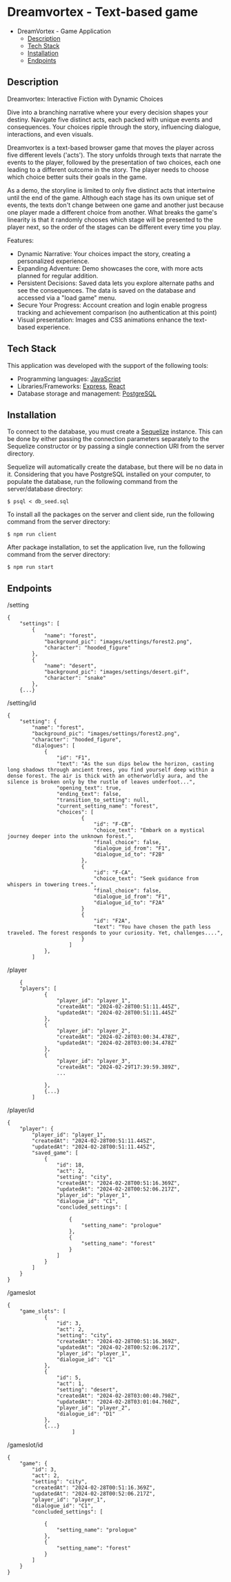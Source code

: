 
# Dreamvortex - Text-based game

- DreamVortex - Game Application
  - [Description](#description)
  - [Tech Stack](#tech-stack)
  - [Installation](#installation)
  - [Endpoints](#endpoints)

## Description

Dreamvortex: Interactive Fiction with Dynamic Choices

Dive into a branching narrative where your every decision shapes your destiny. Navigate five distinct acts, each packed with unique events and consequences. Your choices ripple through the story, influencing dialogue, interactions, and even visuals.

Dreamvortex is a text-based browser game that moves the player across five different levels ('acts'). The story unfolds through texts that narrate the events to the player, followed by the presentation of two choices, each one leading to a different outcome in the story. The player needs to choose which choice better suits their goals in the game.

As a demo, the storyline is limited to only five distinct acts that intertwine until the end of the game. Although each stage has its own unique set of events, the texts don't change between one game and another just because one player made a different choice from another. What breaks the game's linearity is that it randomly chooses which stage will be presented to the player next, so the order of the stages can be different every time you play.

Features:

- Dynamic Narrative: Your choices impact the story, creating a personalized experience.
- Expanding Adventure: Demo showcases the core, with more acts planned for regular addition.
- Persistent Decisions: Saved data lets you explore alternate paths and see the consequences. The data is saved on the database and accessed via a "load game" menu.
- Secure Your Progress: Account creation and login enable progress tracking and achievement comparison (no authentication at this point)
- Visual presentation: Images and CSS animations enhance the text-based experience.

## Tech Stack

This application was developed with the support of the following tools:

- Programming languages: [JavaScript](https://www.javascript.com)
- Libraries/Frameworks: [Express](https://expressjs.com), [React](https://react.dev)
- Database storage and management: [PostgreSQL](https://www.postgresql.org)


## Installation

To connect to the database, you must create a [Sequelize](https://sequelize.org/docs/v6/getting-started/) instance. This can be done by either passing the connection parameters separately to the Sequelize constructor or by passing a single connection URI from the server directory.

Sequelize will automatically create the database, but there will be no data in it. Considering that you have PostgreSQL installed on your computer, to populate the database, run the following command from the server/database directory:

```shell
$ psql < db_seed.sql
```

To install all the packages on the server and client side, run the following command from the server directory:

```shell
$ npm run client
```
After package installation, to set the application live, run the following command from the server directory: 

```shell
$ npm run start
```

## Endpoints

/setting
```
{
	"settings": [
		{
			"name": "forest",
			"background_pic": "images/settings/forest2.png",
			"character": "hooded_figure"
		},
		{
			"name": "desert",
			"background_pic": "images/settings/desert.gif",
			"character": "snake"
		},
    {...}
```

/setting/id
```
{
	"setting": {
		"name": "forest",
		"background_pic": "images/settings/forest2.png",
		"character": "hooded_figure",
		"dialogues": [
			{
				"id": "F1",
				"text": "As the sun dips below the horizon, casting long shadows through ancient trees, you find yourself deep within a dense forest. The air is thick with an otherworldly aura, and the silence is broken only by the rustle of leaves underfoot...",
				"opening_text": true,
				"ending_text": false,
				"transition_to_setting": null,
				"current_setting_name": "forest",
				"choices": [
						{
							"id": "F-CB",
							"choice_text": "Embark on a mystical journey deeper into the unknown forest.",
							"final_choice": false,
							"dialogue_id_from": "F1",
							"dialogue_id_to": "F2B"
						},
						{
							"id": "F-CA",
							"choice_text": "Seek guidance from whispers in towering trees.",
							"final_choice": false,
							"dialogue_id_from": "F1",
							"dialogue_id_to": "F2A"
						}
						{
							"id": "F2A",
							"text": "You have chosen the path less traveled. The forest responds to your curiosity. Yet, challenges....",
						}
					]
			},
		]
```

/player
```
	{
	"players": [
			{
				"player_id": "player_1",
				"createdAt": "2024-02-28T00:51:11.445Z",
				"updatedAt": "2024-02-28T00:51:11.445Z"
			},
			{
				"player_id": "player_2",
				"createdAt": "2024-02-28T03:00:34.478Z",
				"updatedAt": "2024-02-28T03:00:34.478Z"
			},
			{
				"player_id": "player_3",
				"createdAt": "2024-02-29T17:39:59.389Z",
	   			...
				
			},
			{...}
		]
```

/player/id
```
{
	"player": {
		"player_id": "player_1",
		"createdAt": "2024-02-28T00:51:11.445Z",
		"updatedAt": "2024-02-28T00:51:11.445Z",
		"saved_game": [
			{
				"id": 18,
				"act": 2,
				"setting": "city",
				"createdAt": "2024-02-28T00:51:16.369Z",
				"updatedAt": "2024-02-28T00:52:06.217Z",
				"player_id": "player_1",
				"dialogue_id": "C1",
				"concluded_settings": [
    
					{
						"setting_name": "prologue"
					},
					{
						"setting_name": "forest"
					}
				]
			}
		]
	}
}
```

/gameslot
```
{
	"game_slots": [
			{
				"id": 3,
				"act": 2,
				"setting": "city",
				"createdAt": "2024-02-28T00:51:16.369Z",
				"updatedAt": "2024-02-28T00:52:06.217Z",
				"player_id": "player_1",
				"dialogue_id": "C1"
			},
			{
				"id": 5,
				"act": 1,
				"setting": "desert",
				"createdAt": "2024-02-28T03:00:40.798Z",
				"updatedAt": "2024-02-28T03:01:04.760Z",
				"player_id": "player_2",
				"dialogue_id": "D1"
			},
	  		{...}
                     ]
```

/gameslot/id
```
{
	"game": {
		"id": 3,
		"act": 2,
		"setting": "city",
		"createdAt": "2024-02-28T00:51:16.369Z",
		"updatedAt": "2024-02-28T00:52:06.217Z",
		"player_id": "player_1",
		"dialogue_id": "C1",
		"concluded_settings": [
  
			{
				"setting_name": "prologue"
			},
			{
				"setting_name": "forest"
			}
		]
	}
}
```


